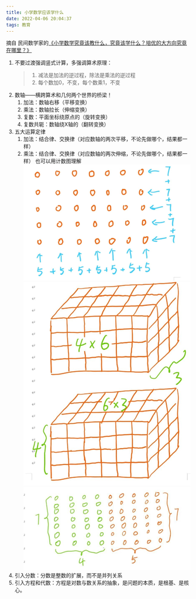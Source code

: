 ```yaml
---
title: 小学数学应该学什么
date: 2022-04-06 20:04:37
tags: 教育
---
```

摘自 民间数学家的[《小学数学究竟该教什么，究竟该学什么？培优的大方向究竟在哪里？》](https://mp.weixin.qq.com/s/vhMQkAF64kB8fEwAlouFpQ?r=0.809623703227145#wechat_redirect)
<!-- more -->
1. 不要过渡强调竖式计算，多强调算术原理：
	> 1. 减法是加法的逆过程，除法是乘法的逆过程
	> 2. 每个数加0，不变，每个数乘1，不变
2. 数轴——横跨算术和几何两个世界的桥梁！
	1. 加法：数轴右移（平移变换）
	2. 乘法：数轴拉长（伸缩变换）
	3. 复数：平面坐标绕原点的（旋转变换）
	4. 复数共轭：数轴绕X轴的（翻转变换）
3. 五大运算定律
	1. 加法：结合律、交换律（对应数轴的两次平移，不论先做哪个，结果都一样）
	2. 乘法：结合律、交换律（对应数轴的两次伸缩，不论先做哪个，结果都一样）
		也可以用计数图理解
		 ![乘法交换律](/images/计数图1.jpg)  
 		 ![乘法结合律](/images/计数图2.jpg)  
  		 ![加法乘法分配律](/images/加法乘法分配率.jpg)  	
4. 引入分数：分数是整数的扩展，而不是并列关系
5. 引入方程和代数：方程是对数与数关系的抽象，是问题的本质，是根基、是核心。
